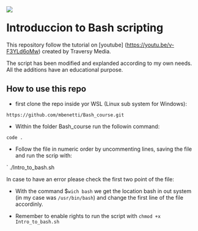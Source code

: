 

<img align="left" src="https://images.unsplash.com/photo-1537432376769-00f5c2f4c8d2?ixid=MXwxMjA3fDB8MHxwaG90by1wYWdlfHx8fGVufDB8fHw%3D&ixlib=rb-1.2.1&auto=format&fit=crop&w=1850&q=80">

# Introduccion to Bash scripting

This repository follow the tutorial on [youtube] (https://youtu.be/v-F3YLd6oMw) created by Traversy Media.

The script has been modified and explanded according to my own needs. All the additions have an educational purpose. 

## How to use this repo

* first clone the repo inside yor WSL (Linux sub system for Windows):

` https://github.com/mbenetti/Bash_course.git `

* Within the folder Bash_course run the followin command:

` code . `

* Follow the file in numeric order by uncommenting lines, saving the file and run the scrip with:

` ./Intro_to_bash.sh

In case to have an error please check the first two point of the file:

* With the command $`wich bash` we get the location bash in out system (in my case was `/usr/bin/bash`) and change the first line of the file accordinly.

* Remember to enable rights to run the script with `chmod +x Intro_to_bash.sh`
